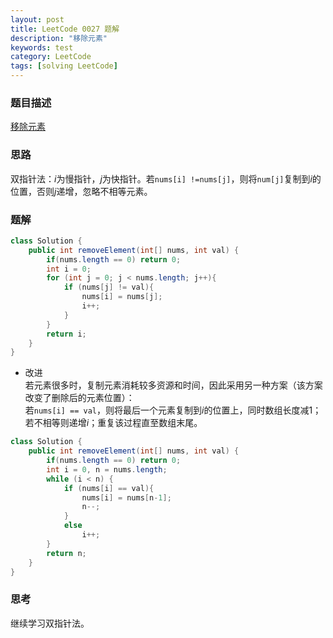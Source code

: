 ```yaml
---
layout: post
title: LeetCode 0027 题解
description: "移除元素"
keywords: test
category: LeetCode
tags: [solving LeetCode]
---
```


### 题目描述
[移除元素](https://leetcode-cn.com/problems/remove-element/)

### 思路
双指针法：$i$为慢指针，$j$为快指针。若`nums[i] !=nums[j]`，则将`num[j]`复制到$i$的位置，否则$j$递增，忽略不相等元素。

### 题解

```java
class Solution {
    public int removeElement(int[] nums, int val) {
        if(nums.length == 0) return 0;
        int i = 0;
        for (int j = 0; j < nums.length; j++){
            if (nums[j] != val){
                nums[i] = nums[j];
                i++;
            }
        }
        return i;
    }
}
```
* 改进  
若元素很多时，复制元素消耗较多资源和时间，因此采用另一种方案（该方案改变了删除后的元素位置）：  
若`nums[i] == val`，则将最后一个元素复制到$i$的位置上，同时数组长度减1；若不相等则递增$i$；重复该过程直至数组末尾。

```java
class Solution {
    public int removeElement(int[] nums, int val) {
        if(nums.length == 0) return 0;
        int i = 0, n = nums.length;
        while (i < n) {
            if (nums[i] == val){
                nums[i] = nums[n-1];
                n--;
            }
            else
                i++;
        }
        return n;
    }
}
```

### 思考
继续学习双指针法。